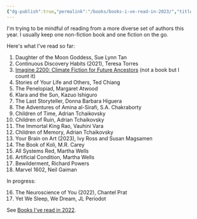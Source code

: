 ```yaml
---
{"dg-publish":true,"permalink":"/books/books-i-ve-read-in-2023/","title":"Books I've read in 2023","tags":["reading"],"noteIcon":"","created":"2023-01-04","updated":"2023-10-20"}
---
```



I'm trying to be mindful of reading from a more diverse set of authors this year. I usually keep one non-fiction book and one fiction on the go.

Here's what I've read so far:

1. Daughter of the Moon Goddess, Sue Lynn Tan
2. Continuous Discovery Habits (2021), Teresa Torres
3. [Imagine 2200: Climate Fiction for Future Ancestors](https://grist.org/fix/imagine-2200-climate-fiction-2022/) (not a book but I count it)
4.  Stories of Your Life and Others, Ted Chiang
5. The Penelopiad, Margaret Atwood
6. Klara and the Sun, Kazuo Ishiguro
7. The Last Storyteller, Donna Barbara Higuera
8. The Adventures of Amina al-Sirafi, S.A. Chakraborty
9. Children of Time, Adrian Tchaikovsky 
10. Children of Ruin, Adrian Tchaikovsky 
11. The Immortal King Rao, Vauhini Vara
12. Children of Memory, Adrian Tchaikovsky
13. Your Brain on Art (2023),  Ivy Ross and Susan Magsamen
14. The Book of Koli, M.R. Carey
15. All Systems Red, Martha Wells
16. Artificial Condition, Martha Wells
17. Bewilderment, Richard Powers
18. Marvel 1602, Neil Gaiman


In progress:

16. The Neuroscience of You (2022), Chantel Prat
18. Yet We Sleep, We Dream, JL Periodot




See [Books I've read in 2022](books/Books%20I've%20read%20in%202022.md).